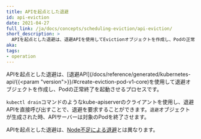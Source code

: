 ```yaml
---
title: APIを起点とした退避
id: api-eviction
date: 2021-04-27
full_link: /ja/docs/concepts/scheduling-eviction/api-eviction/
short_description: >
  APIを起点とした退避は、退避APIを使用してEvictionオブジェクトを作成し、Podの正常終了を起動させるプロセスです。
aka:
tags:
- operation
---
```

APIを起点とした退避は、[退避API](/docs/reference/generated/kubernetes-api/{{<param "version">}}/#create-eviction-pod-v1-core)を使用して退避オブジェクトを作成し、Podの正常終了を起動させるプロセスです。


<!--more-->

`kubectl drain`コマンドのようなkube-apiserverのクライアントを使用し、退避APIを直接呼び出すことで、退避を要求することができます。`退避`オブジェクトが生成された時、APIサーバーは対象のPodを終了させます。

APIを起点とした退避は、[Node不足による退避](/docs/concepts/scheduling-eviction/eviction/#kubelet-eviction)とは異なります。
